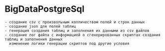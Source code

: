 # BigDataPostgreSql
    - создание csv с произвольным колличеством полей и строк данных
    - создание json для полей таблиц
    - генерация создания таблиц и заполнения их данными из csv файлов
    - создание лог файла c информацией о сгенерированных скриптах создания таблиц и заполнения данных
      изменение логики генерации скриптов под другие условия
